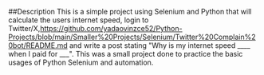 ##Description
This is a simple project using Selenium and Python that will calculate the users internet speed, login to Twitter/X,https://github.com/yadaovinzce52/Python-Projects/blob/main/Smaller%20Projects/Selenium/Twitter%20Complain%20bot/README.md
and write a post stating "Why is my internet speed ____ when I paid for ___".
This was a small project done to practice the basic usages of Python Selenium and automation.
